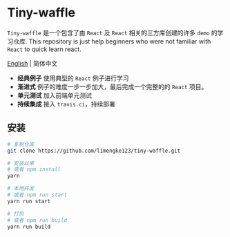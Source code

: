 # Tiny-waffle

`Tiny-waffle` 是一个包含了由 `React` 及 `React` 相关的三方库创建的许多 `demo` 的学习仓库. This repository is just help beginners who were not familiar with `React` to quick learn react.

[English](./README.md) | 简体中文

* **经典例子** 使用典型的 `React` 例子进行学习 
* **渐进式**  例子的难度一步一步加大，最后完成一个完整的的 `React` 项目。
* **单元测试** 加入前端单元测试
* **持续集成** 接入 `travis.ci`，持续部署

## 安装

```bash
# 复制仓库
git clone https://github.com/limengke123/tiny-waffle.git

# 安装以来
# 或者 npm install
yarn

# 本地开发
# 或者 npm run start
yarn run start

# 打包
# 或者 npm run build
yarn run build

```
